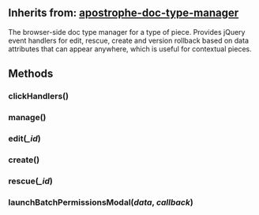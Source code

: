 ## Inherits from: [apostrophe-doc-type-manager](../apostrophe-doc-type-manager/browser-apostrophe-doc-type-manager.md)
The browser-side doc type manager for a type of piece. Provides jQuery event handlers
for edit, rescue, create and version rollback based on data attributes that can
appear anywhere, which is useful for contextual pieces.


## Methods
### clickHandlers()

### manage()

### edit(*_id*)

### create()

### rescue(*_id*)

### launchBatchPermissionsModal(*data*, *callback*)

